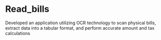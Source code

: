 # Read_bills
Developed an application utilizing OCR technology to scan physical bills, extract data into a tabular format, and perform accurate amount and tax calculations
